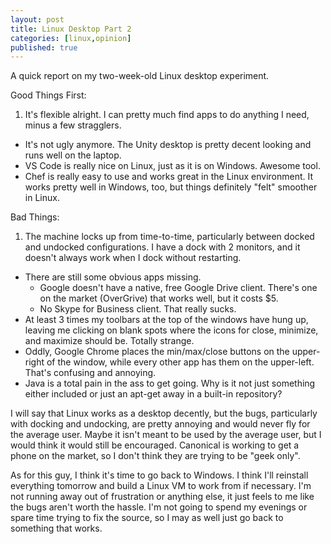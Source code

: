 ```yaml
---
layout: post
title: Linux Desktop Part 2
categories: [linux,opinion]
published: true
---
```


A quick report on my two-week-old Linux desktop experiment.  

Good Things First:

1. It's flexible alright.  I can pretty much find apps to do anything I need, minus a few stragglers.
+ It's not ugly anymore.  The Unity desktop is pretty decent looking and runs well on the laptop.
+ VS Code is really nice on Linux, just as it is on Windows.  Awesome tool.
+ Chef is really easy to use and works great in the Linux environment.  It works pretty well in Windows, too, but things definitely "felt" smoother in Linux.

Bad Things:

1. The machine locks up from time-to-time, particularly between docked and undocked configurations.   I have a dock with 2 monitors, and it doesn't always work when I dock without restarting.
+ There are still some obvious apps missing.  
    * Google doesn't have a native, free Google Drive client.   There's one on the market (OverGrive) that works well, but it costs $5.
    * No Skype for Business client.   That really sucks.
+ At least 3 times my toolbars at the top of the windows have hung up, leaving me clicking on blank spots where the icons for close, minimize, and maximize should be.  Totally strange.
+ Oddly, Google Chrome places the min/max/close buttons on the upper-right of the window, while every other app has them on the upper-left.  That's confusing and annoying.
+ Java is a total pain in the ass to get going.  Why is it not just something either included or just an apt-get away in a built-in repository?

I will say that Linux works as a desktop decently, but the bugs, particularly with docking and undocking, are pretty annoying and would never fly for the average user.  Maybe it isn't meant to be used by the average user, but I would think it would still be encouraged.  Canonical is working to get a phone on the market, so I don't think they are trying to be "geek only".

As for this guy, I think it's time to go back to Windows.  I think I'll reinstall everything tomorrow and build a Linux VM to work from if necessary.  I'm not running away out of frustration or anything else, it just feels to me like the bugs aren't worth the hassle.  I'm not going to spend my evenings or spare time trying to fix the source, so I may as well just go back to something that works. 
     